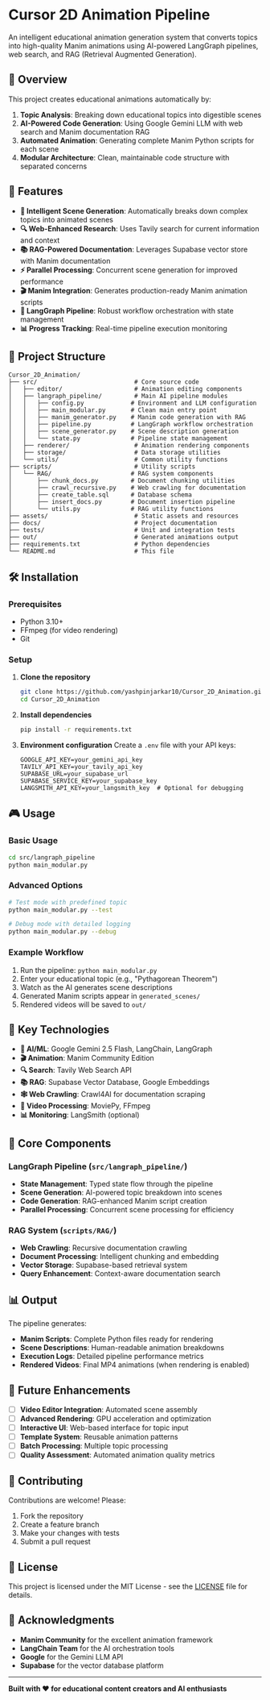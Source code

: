 # Cursor 2D Animation Pipeline

An intelligent educational animation generation system that converts topics into high-quality Manim animations using AI-powered LangGraph pipelines, web search, and RAG (Retrieval Augmented Generation).

## 🎯 Overview

This project creates educational animations automatically by:
1. **Topic Analysis**: Breaking down educational topics into digestible scenes
2. **AI-Powered Code Generation**: Using Google Gemini LLM with web search and Manim documentation RAG
3. **Automated Animation**: Generating complete Manim Python scripts for each scene
4. **Modular Architecture**: Clean, maintainable code structure with separated concerns

## 🚀 Features

- **🧠 Intelligent Scene Generation**: Automatically breaks down complex topics into animated scenes
- **🔍 Web-Enhanced Research**: Uses Tavily search for current information and context
- **📚 RAG-Powered Documentation**: Leverages Supabase vector store with Manim documentation
- **⚡ Parallel Processing**: Concurrent scene generation for improved performance
- **🎬 Manim Integration**: Generates production-ready Manim animation scripts
- **🔄 LangGraph Pipeline**: Robust workflow orchestration with state management
- **📊 Progress Tracking**: Real-time pipeline execution monitoring

## 📁 Project Structure

```
Cursor_2D_Animation/
├── src/                           # Core source code
│   ├── editor/                    # Animation editing components
│   ├── langraph_pipeline/         # Main AI pipeline modules
│   │   ├── config.py             # Environment and LLM configuration
│   │   ├── main_modular.py       # Clean main entry point
│   │   ├── manim_generator.py    # Manim code generation with RAG
│   │   ├── pipeline.py           # LangGraph workflow orchestration
│   │   ├── scene_generator.py    # Scene description generation
│   │   └── state.py              # Pipeline state management
│   ├── renderer/                  # Animation rendering components
│   ├── storage/                   # Data storage utilities
│   └── utils/                     # Common utility functions
├── scripts/                       # Utility scripts
│   └── RAG/                      # RAG system components
│       ├── chunk_docs.py         # Document chunking utilities
│       ├── crawl_recursive.py    # Web crawling for documentation
│       ├── create_table.sql      # Database schema
│       ├── insert_docs.py        # Document insertion pipeline
│       └── utils.py              # RAG utility functions
├── assets/                        # Static assets and resources
├── docs/                          # Project documentation
├── tests/                         # Unit and integration tests
├── out/                           # Generated animations output
├── requirements.txt               # Python dependencies
└── README.md                      # This file
```

## 🛠️ Installation

### Prerequisites
- Python 3.10+
- FFmpeg (for video rendering)
- Git

### Setup
1. **Clone the repository**
   ```bash
   git clone https://github.com/yashpinjarkar10/Cursor_2D_Animation.git
   cd Cursor_2D_Animation
   ```

2. **Install dependencies**
   ```bash
   pip install -r requirements.txt
   ```

3. **Environment configuration**
   Create a `.env` file with your API keys:
   ```env
   GOOGLE_API_KEY=your_gemini_api_key
   TAVILY_API_KEY=your_tavily_api_key
   SUPABASE_URL=your_supabase_url
   SUPABASE_SERVICE_KEY=your_supabase_key
   LANGSMITH_API_KEY=your_langsmith_key  # Optional for debugging
   ```

## 🎮 Usage

### Basic Usage
```bash
cd src/langraph_pipeline
python main_modular.py
```

### Advanced Options
```bash
# Test mode with predefined topic
python main_modular.py --test

# Debug mode with detailed logging
python main_modular.py --debug
```

### Example Workflow
1. Run the pipeline: `python main_modular.py`
2. Enter your educational topic (e.g., "Pythagorean Theorem")
3. Watch as the AI generates scene descriptions
4. Generated Manim scripts appear in `generated_scenes/`
5. Rendered videos will be saved to `out/`

## 🔧 Key Technologies

- **🤖 AI/ML**: Google Gemini 2.5 Flash, LangChain, LangGraph
- **🎬 Animation**: Manim Community Edition
- **🔍 Search**: Tavily Web Search API
- **📚 RAG**: Supabase Vector Database, Google Embeddings
- **🕸️ Web Crawling**: Crawl4AI for documentation scraping
- **🎥 Video Processing**: MoviePy, FFmpeg
- **📊 Monitoring**: LangSmith (optional)

## 🧩 Core Components

### LangGraph Pipeline (`src/langraph_pipeline/`)
- **State Management**: Typed state flow through the pipeline
- **Scene Generation**: AI-powered topic breakdown into scenes
- **Code Generation**: RAG-enhanced Manim script creation
- **Parallel Processing**: Concurrent scene processing for efficiency

### RAG System (`scripts/RAG/`)
- **Web Crawling**: Recursive documentation crawling
- **Document Processing**: Intelligent chunking and embedding
- **Vector Storage**: Supabase-based retrieval system
- **Query Enhancement**: Context-aware documentation search

## 📊 Output

The pipeline generates:
- **Manim Scripts**: Complete Python files ready for rendering
- **Scene Descriptions**: Human-readable animation breakdowns
- **Execution Logs**: Detailed pipeline performance metrics
- **Rendered Videos**: Final MP4 animations (when rendering is enabled)

## 🔮 Future Enhancements

- [ ] **Video Editor Integration**: Automated scene assembly
- [ ] **Advanced Rendering**: GPU acceleration and optimization
- [ ] **Interactive UI**: Web-based interface for topic input
- [ ] **Template System**: Reusable animation patterns
- [ ] **Batch Processing**: Multiple topic processing
- [ ] **Quality Assessment**: Automated animation quality metrics

## 🤝 Contributing

Contributions are welcome! Please:
1. Fork the repository
2. Create a feature branch
3. Make your changes with tests
4. Submit a pull request

## 📄 License

This project is licensed under the MIT License - see the [LICENSE](LICENSE) file for details.

## 🙏 Acknowledgments

- **Manim Community** for the excellent animation framework
- **LangChain Team** for the AI orchestration tools
- **Google** for the Gemini LLM API
- **Supabase** for the vector database platform

---

**Built with ❤️ for educational content creators and AI enthusiasts**
